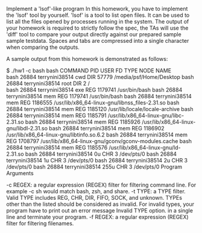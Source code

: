 Implement a 'lsof'-like program
In this homework, you have to implement the 'lsof' tool by yourself. 'lsof' is a tool to list open files. It can be used to list all the files opened by processes running in the system. The output of your homework is required to strictly follow the spec, the TAs will use the 'diff' tool to compare your output directly against our prepared sample sample testdata. Spaces and tabs are compressed into a single character when comparing the outputs.

A sample output from this homework is demonstrated as follows:

$ ./hw1  -c bash
    bash
    COMMAND PID     USER      	FD     TYPE     NODE     NAME      
    bash    26884   terrynini38514	cwd    DIR      57779    /media/psf/Home/Desktop
    bash    26884   terrynini38514	root   DIR      2        /         
    bash    26884   terrynini38514	exe    REG      1179741  /usr/bin/bash
    bash    26884   terrynini38514	mem    REG      1179741  /usr/bin/bash
    bash    26884   terrynini38514	mem    REG      1186555  /usr/lib/x86_64-linux-gnu/libnss_files-2.31.so
    bash    26884   terrynini38514	mem    REG      1185120  /usr/lib/locale/locale-archive
    bash    26884   terrynini38514	mem    REG      1185791  /usr/lib/x86_64-linux-gnu/libc-2.31.so
    bash    26884   terrynini38514	mem    REG      1185926  /usr/lib/x86_64-linux-gnu/libdl-2.31.so
    bash    26884   terrynini38514	mem    REG      1186902  /usr/lib/x86_64-linux-gnu/libtinfo.so.6.2
    bash    26884   terrynini38514	mem    REG      1708797  /usr/lib/x86_64-linux-gnu/gconv/gconv-modules.cache
    bash    26884   terrynini38514	mem    REG      1185576  /usr/lib/x86_64-linux-gnu/ld-2.31.so
    bash    26884   terrynini38514	0u     CHR      3        /dev/pts/0
    bash    26884   terrynini38514	1u     CHR      3        /dev/pts/0
    bash    26884   terrynini38514	2u     CHR      3        /dev/pts/0
    bash    26884   terrynini38514	255u   CHR      3        /dev/pts/0
Program Arguments

-c REGEX: a regular expression (REGEX) filter for filtering command line. For example -c sh would match bash, zsh, and share.
-t TYPE: a TYPE filter. Valid TYPE includes REG, CHR, DIR, FIFO, SOCK, and unknown. TYPEs other than the listed should be considered as invalid. For invalid types, your program have to print out an error message Invalid TYPE option. in a single line and terminate your program.
-f REGEX: a regular expression (REGEX) filter for filtering filenames.
